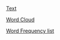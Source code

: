 

[Text](https://github.com/Englishson0909/2024spring/raw/main/Reading1readme.md)

[Word Cloud](https://github.com/Englishson0909/2024spring/raw/main/wordcloud.png)

[Word Frequency list](https://github.com/Englishson0909/2024spring/raw/main/HFwords.csv)
